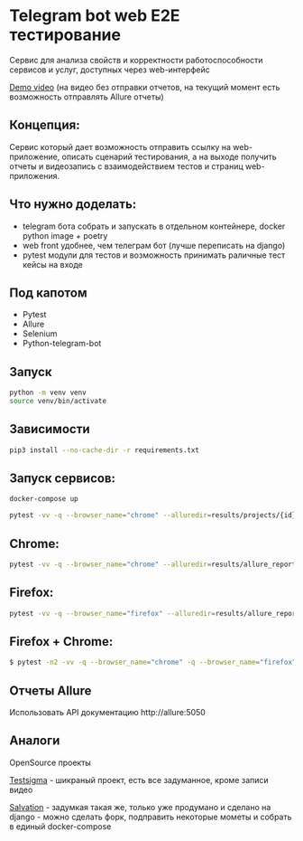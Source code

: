 # Telegram bot web E2E тестирование
Cервис для анализа свойств и корректности работоспособности сервисов и услуг, доступных через web-интерфейс

[Demo video](https://github.com/akmalovaa/web_e2e_test_telegrambot/blob/main/demo.mp4) (на видео без отправки отчетов, на текущий момент есть возможность отправлять Allure отчеты)

## Концепция:
Cервис который дает возможность отправить ссылку на web-приложение, описать сценарий тестирования, а на выходе получить отчеты и видеозапись с взаимодействием тестов и страниц web-приложения.


## Что нужно доделать:
- telegram бота собрать и запускать в отдельном контейнере, docker python image + poetry
- web front удобнее, чем телеграм бот (лучше переписать на django)
- pytest модули для тестов и возможность принимать раличные тест кейсы на входе

## Под капотом
- Pytest
- Allure
- Selenium
- Python-telegram-bot


## Запуск


```bash
python -m venv venv
source venv/bin/activate
```

## Зависимости

```bash
pip3 install --no-cache-dir -r requirements.txt
```

## Запуск сервисов:
```bash
docker-compose up
```

```bash
pytest -vv -q --browser_name="chrome" --alluredir=results/projects/{id}/reports
```

## Chrome:
```bash
pytest -vv -q --browser_name="chrome" --alluredir=results/allure_reports
```

## Firefox:
```bash
pytest -vv -q --browser_name="firefox" --alluredir=results/allure_report
```


## Firefox + Chrome:
```bash
$ pytest -n2 -vv -q --browser_name="chrome" -q --browser_name="firefox" --alluredir=results/allure_report
```


## Отчеты Allure

Использовать API документацию http://allure:5050

## Аналоги

OpenSource проекты

[Testsigma](https://github.com/testsigmahq/testsigma) - шикраный проект, есть все задуманное, кроме записи видео

[Salvation](https://github.com/hanwenlu2016/Salvation) - задумкая такая же, только уже продумано и сделано на django - можно сделать форк, подправить некоторые мометы и собрать в единый docker-compose


